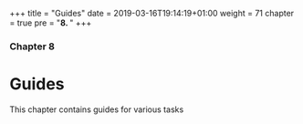 +++
title = "Guides"
date =  2019-03-16T19:14:19+01:00
weight = 71
chapter = true
pre = "<b>8. </b>"
+++

### Chapter 8

# Guides 

This chapter contains guides for various tasks
